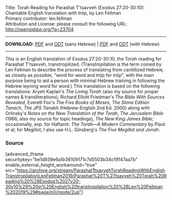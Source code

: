 <html>
<head></head>
<body>
Title: Torah Reading for Parashat T'tsavveh (Exodus 27:20-30:10): Chantable English translation with trōp, by Len Fellman<br />
Primary contributor: len.fellman<br />
Attribution and License: please consult the following URL: <a href="http://opensiddur.org/?p=23704">http://opensiddur.org/?p=23704</a>
<p />
<hr />

<style type="text/css" media="all">.printfriendly {display: none!important;}</style>

<strong>DOWNLOAD:</strong> <a href="https://archive.org/download/ParashatTtsavvehTorahReadingWithEnglishTranstropilationLenFellman2019/Parashat%20T%27tsavveh%20Torah%20Reading%20%28Exodus%2027v20-30v10%29%20in%20English%20transtropilation%20%28Len%20Fellman%202019%29%20-%20english%20only.pdf">PDF</a> and <a href="https://archive.org/download/ParashatTtsavvehTorahReadingWithEnglishTranstropilationLenFellman2019/Parashat%20T%27tsavveh%20Torah%20Reading%20%28Exodus%2027v20-30v10%29%20in%20English%20transtropilation%20%28Len%20Fellman%202019%29%20-%20english%20only.odt">ODT</a> (sans Hebrew) | <a href="https://archive.org/download/ParashatTtsavvehTorahReadingWithEnglishTranstropilationLenFellman2019/Parashat%20T%27tsavveh%20Torah%20Reading%20%28Exodus%2027v20-30v10%29%20in%20English%20transtropilation%20%28Len%20Fellman%202019%29.pdf">PDF</a> and <a href="https://archive.org/download/ParashatTtsavvehTorahReadingWithEnglishTranstropilationLenFellman2019/Parashat%20T%27tsavveh%20Torah%20Reading%20%28Exodus%2027v20-30v10%29%20in%20English%20transtropilation%20%28Len%20Fellman%202019%29.odt">ODT</a> (with Hebrew)


<hr />

This is an English translation of Exodus 27:20-30:10, the Torah reading for Parashat T'tsavveh, transtropilized. (Transtropilation is the term coined by Len Fellman to describe the process of translating from cantillized Hebrew, as closely as possible, “word for word and <em>trōp</em> for <em>trōp</em>”, with the main purpose being to aid a person with minimal Hebrew training in following the Hebrew leyning word for word.) This translation is based on the following translations: Aryeh Kaplan's <em>The Living Torah</em> (also my source for proper names & transliterations), Richard Elliott Friedman's <em>The Bible With Sources Revealed</em>, Everett Fox's <em>The Five Books of Moses</em>, <em>The Stone Edition Tanach</em>, <em>The JPS Tanakh</em> (Hebrew-English 2nd Ed. 2000) along with Orlinsky's <em>Notes on the New Translation of the Torah</em>, <em>The Jerusalem Bible</em> (1966, also my source for topic headings), <em>The New King James Bible</em>; occasionally, esp. for Haftarot: <em>The Torah—A Modern Commentary</em> by Plaut et al; for Megillot, I also use H.L. Ginsberg's <em>The Five Megillot and Jonah</em>.

<h3>Source</h3>

[advanced_iframe securitykey="be1d939e6a1b36109171c7d5503b34cf9147aa7b" enable_external_height_workaround="true" src="https://archive.org/stream/ParashatTtsavvehTorahReadingWithEnglishTranstropilationLenFellman2019/Parashat%20T%27tsavveh%20Torah%20Reading%20%28Exodus%2027v20-30v10%29%20in%20English%20transtropilation%20%28Len%20Fellman%202019%29#page/n0/mode/2up"]


</body>
</html>
